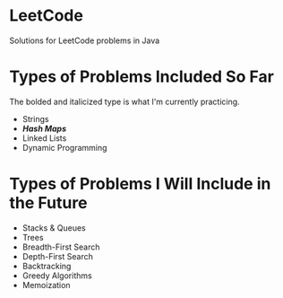 # LeetCode

Solutions for LeetCode problems in Java

# Types of Problems Included So Far

The bolded and italicized type is what I'm currently practicing.

* Strings
* ***Hash Maps***
* Linked Lists
* Dynamic Programming

# Types of Problems I Will Include in the Future

* Stacks & Queues
* Trees
* Breadth-First Search
* Depth-First Search
* Backtracking
* Greedy Algorithms
* Memoization
